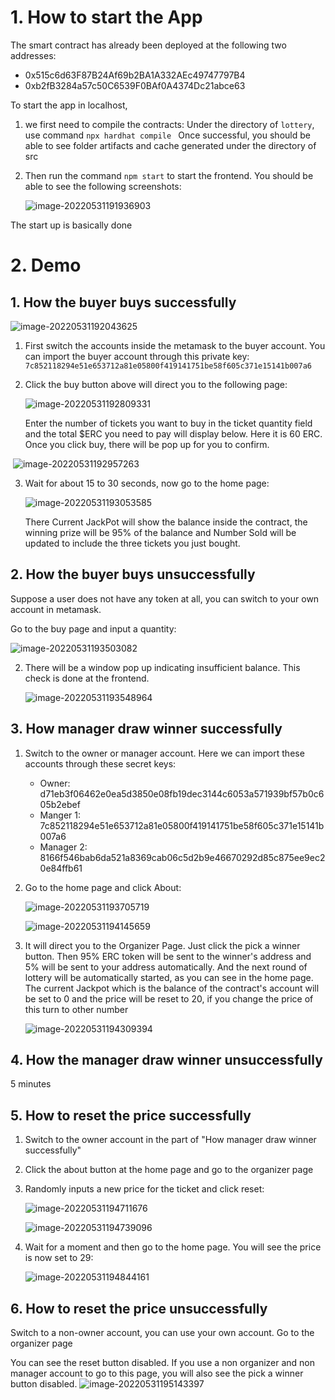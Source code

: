 # 1. How to start the App

The smart contract has already been deployed at the following two addresses:

+ 0x515c6d63F87B24Af69b2BA1A332AEc49747797B4
+ 0xb2fB3284a57c50C6539F0BAf0A4374Dc21abce63



To start the app in localhost,

1. we first need to compile the contracts: Under the directory of `lottery`, use command `npx hardhat compile ` Once successful, you should be able to see folder artifacts and cache generated under the directory of src

2. Then run the command `npm start` to start the frontend. You should be able to see the following screenshots:

   ![image-20220531191936903](README.assets/image-20220531191936903.png)



The start up is basically done



# 2. Demo

## 1. How the buyer buys successfully

![image-20220531192043625](README.assets/image-20220531192043625.png)

1. First switch the accounts inside the metamask to the buyer account. You can import the buyer account through this private key: `7c852118294e51e653712a81e05800f419141751be58f605c371e15141b007a6`

2. Click the buy button above will direct you to the following page:

   ![image-20220531192809331](README.assets/image-20220531192809331.png)

   Enter the number of tickets you want to buy in the ticket quantity field and the total $ERC you need to pay will display below. Here it is 60 ERC. Once you click buy, there will be pop up for you to confirm.

​		![image-20220531192957263](README.assets/image-20220531192957263.png)

3. Wait for about 15 to 30 seconds, now go to the home page:

   ![image-20220531193053585](README.assets/image-20220531193053585.png)

   There Current JackPot will show the balance inside the contract, the winning prize will be 95% of the balance and Number Sold will be updated to include the three tickets you just bought.

   

## 2. How the buyer buys unsuccessfully

Suppose a user does not have any token at all, you can switch to your own account in metamask.

Go to the buy page and input a quantity:

![image-20220531193503082](README.assets/image-20220531193503082.png)

2. There will be a window pop up indicating insufficient balance. This check is done at the frontend.

   ![image-20220531193548964](README.assets/image-20220531193548964.png)



## 3. How manager draw winner successfully

1. Switch to the owner or manager account. Here we can import these accounts through these secret keys:

   + Owner: d71eb3f06462e0ea5d3850e08fb19dec3144c6053a571939bf57b0c605b2ebef
   + Manger 1: 7c852118294e51e653712a81e05800f419141751be58f605c371e15141b007a6
   + Manager 2: 8166f546bab6da521a8369cab06c5d2b9e46670292d85c875ee9ec20e84ffb61

2. Go to the home page and click About:

   ![image-20220531193705719](README.assets/image-20220531193705719.png)

   ![image-20220531194145659](README.assets/image-20220531194145659.png)

   

2. It will direct you to the Organizer Page. Just click the pick a winner button. Then 95% ERC token will be sent to the winner's address and 5% will be sent to your address automatically. And the next round of lottery will be automatically started, as you can see in the home page. The current Jackpot which is the balance of the contract's account will be set to 0 and the price will be reset to 20, if you change the price of this turn to other number

   ![image-20220531194309394](README.assets/image-20220531194309394.png)



## 4. How the manager draw winner unsuccessfully

5 minutes



## 5. How to reset the price successfully

1. Switch to the owner account in the part of "How manager draw winner successfully"

2. Click the about button at the home page and go to the organizer page

3. Randomly inputs a new price for the ticket and click reset:

   ![image-20220531194711676](README.assets/image-20220531194711676.png)

   ![image-20220531194739096](README.assets/image-20220531194739096.png)

3. Wait for a moment and then go to the home page. You will see the price is now set to 29:

   ![image-20220531194844161](README.assets/image-20220531194844161.png)





## 6. How to reset the price unsuccessfully

Switch to a non-owner account, you can use your own account. Go to the organizer page

You can see the reset button disabled. If you use a non organizer  and non manager account to go to this page, you will also see the pick a winner button disabled. ![image-20220531195143397](README.assets/image-20220531195143397.png)
